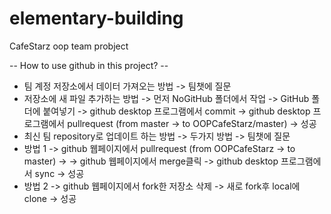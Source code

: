 # elementary-building
CafeStarz oop team probject

-- How to use github in this project? --

- 팀 계정 저장소에서 데이터 가져오는 방법 -> 팀챗에 질문
- 저장소에 새 파일 추가하는 방법
-> 먼저 NoGitHub 폴더에서 작업
-> GitHub 폴더에 붙여넣기
-> github desktop 프로그램에서 commit
-> github desktop 프로그램에서 pullrequest (from master -> to OOPCafeStarz/master)
-> 성공
- 최신 팀 repository로 업데이트 하는 방법 -> 두가지 방법 -> 팀챗에 질문
- 방법 1 -> github 웹페이지에서 pullrequest (from OOPCafeStarz -> to master) ->
            -> github 웹페이지에서 merge클릭 -> github desktop 프로그램에서 sync -> 성공
- 방법 2 -> github 웹페이지에서 fork한 저장소 삭제 -> 새로 fork후 local에 clone -> 성공

